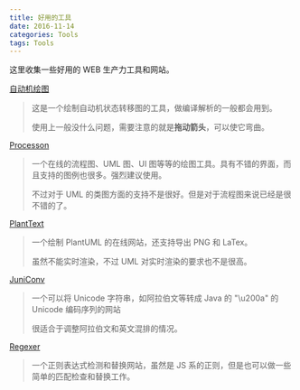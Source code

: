 ```yaml
---
title: 好用的工具
date: 2016-11-14
categories: Tools
tags: Tools
---
```


这里收集一些好用的 WEB 生产力工具和网站。

[自动机绘图](http://madebyevan.com/fsm/)

> 这是一个绘制自动机状态转移图的工具，做编译解析的一般都会用到。
>
> 使用上一般没什么问题，需要注意的就是**拖动箭头**，可以使它弯曲。


[Processon](https://www.processon.com/)

> 一个在线的流程图、UML 图、UI 图等等的绘图工具。具有不错的界面，而且支持的图例也很多。强烈建议使用。
>
> 不过对于 UML 的类图方面的支持不是很好。但是对于流程图来说已经是很不错的了。

[PlantText](http://www.planttext.com/planttext)

> 一个绘制 PlantUML 的在线网站，还支持导出 PNG 和 LaTex。
>
> 虽然不能实时渲染，不过 UML 对实时渲染的要求也不是很高。

[JuniConv](https://itpro.cz/juniconv/)

> 一个可以将 Unicode 字符串，如阿拉伯文等转成 Java 的 "\u200a" 的 Unicode 编码序列的网站
>
> 很适合于调整阿拉伯文和英文混排的情况。

[Regexer](https://regexr.com/)

> 一个正则表达式检测和替换网站，虽然是 JS 系的正则，但是也可以做一些简单的匹配检查和替换工作。
